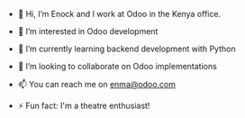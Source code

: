 - 👋 Hi, I’m Enock and I work at Odoo in the Kenya office.
- 👀 I’m interested in Odoo development
- 🌱 I’m currently learning backend development with Python
- 💞️ I’m looking to collaborate on Odoo implementations
- 📫 You can reach me on enma@odoo.com
  
- ⚡ Fun fact: I'm a theatre enthusiast!

<!---
enma254/enma254 is a ✨ special ✨ repository because its `README.md` (this file) appears on your GitHub profile.
You can click the Preview link to take a look at your changes.
--->
